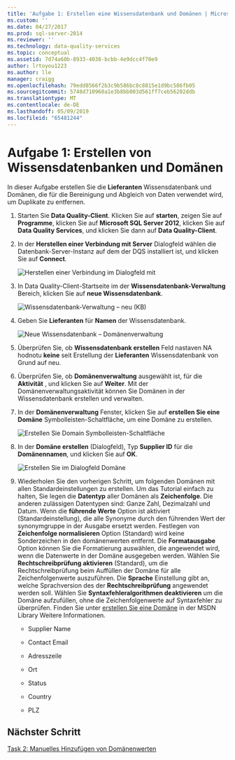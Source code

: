 ```yaml
---
title: 'Aufgabe 1: Erstellen eine Wissensdatenbank und Domänen | Microsoft-Dokumentation'
ms.custom: ''
ms.date: 04/27/2017
ms.prod: sql-server-2014
ms.reviewer: ''
ms.technology: data-quality-services
ms.topic: conceptual
ms.assetid: 7d74a60b-8933-4038-bcbb-4e9dcc4f70e9
author: lrtoyou1223
ms.author: lle
manager: craigg
ms.openlocfilehash: 79edd8566f2b3c9b586bc8c8815e1d9bc586fb05
ms.sourcegitcommit: 5748d710960a1e3b8bb003d561ff7ceb56202ddb
ms.translationtype: MT
ms.contentlocale: de-DE
ms.lasthandoff: 05/09/2019
ms.locfileid: "65481244"
---
```

# <a name="task-1-creating-a-knowledge-base-and-domains"></a>Aufgabe 1: Erstellen von Wissensdatenbanken und Domänen
  In dieser Aufgabe erstellen Sie die **Lieferanten** Wissensdatenbank und Domänen, die für die Bereinigung und Abgleich von Daten verwendet wird, um Duplikate zu entfernen.  
  
1.  Starten Sie **Data Quality-Client**. Klicken Sie auf **starten**, zeigen Sie auf **Programme**, klicken Sie auf **Microsoft SQL Server 2012**, klicken Sie auf **Data Quality Services**, und klicken Sie dann auf  **Data Quality-Client**.  
  
2.  In der **Herstellen einer Verbindung mit Server** Dialogfeld wählen die Datenbank-Server-Instanz auf dem der DQS installiert ist, und klicken Sie auf **Connect**.  
  
     ![Herstellen einer Verbindung im Dialogfeld mit](../../2014/tutorials/media/et-creatingaknowledgebaseanddomains-01.jpg "im Dialogfeld mit Server verbinden")  
  
3.  In Data Quality-Client-Startseite im der **Wissensdatenbank-Verwaltung** Bereich, klicken Sie auf **neue Wissensdatenbank**.  
  
     ![Wissensdatenbank-Verwaltung – neu (KB)](../../2014/tutorials/media/et-creatingaknowledgebaseanddomains-02.jpg "Wissensdatenbank-Verwaltung – neu (KB)")  
  
4.  Geben Sie **Lieferanten** für **Namen** der Wissensdatenbank.  
  
     ![Neue Wissensdatenbank – Domänenverwaltung](../../2014/tutorials/media/et-creatingaknowledgebaseanddomains-03.jpg "neue Wissensdatenbank – Domänenverwaltung")  
  
5.  Überprüfen Sie, ob **Wissensdatenbank erstellen** Feld nastaven NA hodnotu **keine** seit Erstellung der **Lieferanten** Wissensdatenbank von Grund auf neu.  
  
6.  Überprüfen Sie, ob **Domänenverwaltung** ausgewählt ist, für die **Aktivität** , und klicken Sie auf **Weiter**. Mit der Domänenverwaltungsaktivität können Sie Domänen in der Wissensdatenbank erstellen und verwalten.  
  
7.  In der **Domänenverwaltung** Fenster, klicken Sie auf **erstellen Sie eine Domäne** Symbolleisten-Schaltfläche, um eine Domäne zu erstellen.  
  
     ![Erstellen Sie Domain Symbolleisten-Schaltfläche](../../2014/tutorials/media/et-creatingaknowledgebaseanddomains-04.jpg "Domain Symbolleisten-Schaltfläche erstellen")  
  
8.  In der **Domäne erstellen** (Dialogfeld), Typ **Supplier ID** für die **Domänennamen**, und klicken Sie auf **OK**.  
  
     ![Erstellen Sie im Dialogfeld Domäne](../../2014/tutorials/media/et-creatingaknowledgebaseanddomains-05.jpg "erstellen Domäne (Dialogfeld)")  
  
9. Wiederholen Sie den vorherigen Schritt, um folgenden Domänen mit allen Standardeinstellungen zu erstellen. Um das Tutorial einfach zu halten, Sie legen die **Datentyp** aller Domänen als **Zeichenfolge**. Die anderen zulässigen Datentypen sind: Ganze Zahl, Dezimalzahl und Datum. Wenn die **führende Werte** Option ist aktiviert (Standardeinstellung), die alle Synonyme durch den führenden Wert der synonymgruppe in der Ausgabe ersetzt werden. Festlegen von **Zeichenfolge normalisieren** Option (Standard) wird keine Sonderzeichen in den domänenwerten entfernt. Die **Formatausgabe** Option können Sie die Formatierung auswählen, die angewendet wird, wenn die Datenwerte in der Domäne ausgegeben werden. Wählen Sie **Rechtschreibprüfung aktivieren** (Standard), um die Rechtschreibprüfung beim Auffüllen der Domäne für alle Zeichenfolgenwerte auszuführen. Die **Sprache** Einstellung gibt an, welche Sprachversion des der **Rechtschreibprüfung** angewendet werden soll. Wählen Sie **Syntaxfehleralgorithmen deaktivieren** um die Domäne aufzufüllen, ohne die Zeichenfolgenwerte auf Syntaxfehler zu überprüfen. Finden Sie unter [erstellen Sie eine Domäne](https://msdn.microsoft.com/library/hh510401.aspx) in der MSDN Library Weitere Informationen.  
  
    -   Supplier Name  
  
    -   Contact Email  
  
    -   Adresszeile  
  
    -   Ort  
  
    -   Status  
  
    -   Country  
  
    -   PLZ  
  
## <a name="next-step"></a>Nächster Schritt  
 [Task 2: Manuelles Hinzufügen von Domänenwerten](../../2014/tutorials/task-2-adding-domain-values-manually.md)  
  
  
